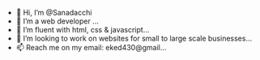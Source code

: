 - 👋 Hi, I’m @Sanadacchi
- 👀 I’m a web developer ...
- 🌱 I’m fluent with html, css & javascript...
- 💞️ I’m looking to work on websites for small to large scale businesses...
- 📫 Reach me on my email: eked430@gmail...

<!---
Sanadacchi/Sanadacchi is a ✨ special ✨ repository because its `README.md` (this file) appears on your GitHub profile.
You can click the Preview link to take a look at your changes.
--->
